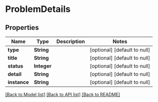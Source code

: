 # ProblemDetails
## Properties

| Name | Type | Description | Notes |
|------------ | ------------- | ------------- | -------------|
| **type** | **String** |  | [optional] [default to null] |
| **title** | **String** |  | [optional] [default to null] |
| **status** | **Integer** |  | [optional] [default to null] |
| **detail** | **String** |  | [optional] [default to null] |
| **instance** | **String** |  | [optional] [default to null] |

[[Back to Model list]](../README.md#documentation-for-models) [[Back to API list]](../README.md#documentation-for-api-endpoints) [[Back to README]](../README.md)

